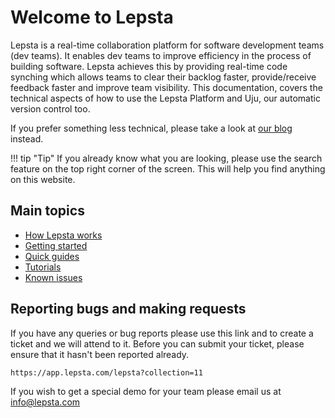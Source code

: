# Welcome to Lepsta

Lepsta is a real-time collaboration platform for software development teams (dev teams). It enables dev teams to improve efficiency in the process of building software. Lepsta achieves this by providing real-time code synching which allows teams to clear their backlog faster, provide/receive feedback faster and improve team visibility. This documentation, covers the technical aspects of how to use the Lepsta Platform and Uju, our automatic version control too. 

If you prefer something less technical, please take a look at [our blog](https://blog.lepsta.tech) instead.

!!! tip "Tip"
    If you already know what you are looking, please use the search feature on the top right corner of the screen. This will help you find anything on this website.

## Main topics

 - [How Lepsta works](/pages/lepsta/how-lepsta-works)
 - [Getting started](/pages/setup)
 - [Quick guides](/pages/guides/create-a-branch)
 - [Tutorials](pages/tutorials)
 - [Known issues](pages/troubleshooting)

## Reporting bugs and making requests

If you have any queries or bug reports please use this link and to create a ticket and we will attend to it. Before you can submit your ticket, please ensure that it hasn't been reported already.

`https://app.lepsta.com/lepsta?collection=11`


 If you wish to get a special demo for your team please email us at info@lepsta.com